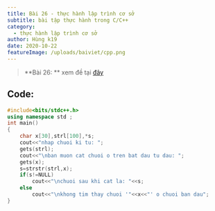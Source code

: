 ```yaml
---
title: Bài 26 - thực hành lập trình cơ sở
subtitle: bài tập thực hành trong C/C++
category:
  - thực hành lập trình cơ sở
author: Hùng k19
date: 2020-10-22
featureImage: /uploads/baiviet/cpp.png
---
```

> **Bài 26: ** xem đề tại [đây](/de-bai-thuc-hanh-lap-trinh-co-so)

## Code:

```c++
#include<bits/stdc++.h>
using namespace std ;
int main()
{
	char x[30],strl[100],*s;
	cout<<"nhap chuoi ki tu: ";
	gets(strl);
	cout<<"\nban muon cat chuoi o tren bat dau tu dau: ";
	gets(x);
	s=strstr(strl,x);
	if(s!=NULL)
		cout<<"\nchuoi sau khi cat la: "<<s;
	else
		cout<<"\nkhong tim thay chuoi '"<<x<<"' o chuoi ban dau";
}

```